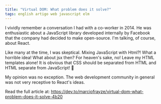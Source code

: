 ```yaml
---
title: "Virtual DOM: What problem does it solve?"
tags: english artigo web javascript elm
---
```


I vividly remember a conversation I had with a co-worker in 2014. He was enthusiastic about a JavaScript library developed internally by Facebook that the company had decided to make open-source. I'm talking, of course, about React.

Like many at the time, I was skeptical. Mixing JavaScript with Html?! What a horrible idea! What about jsx then? For heaven's sake, no! Leave my HTML templates alone! It is obvious that CSS should be separated from HTML and HTML separate from JavaScript! 😤

My opinion was no exception. The web development community in general was not very receptive to React's ideas.

Read the full article at: https://dev.to/marciofrayze/virtual-dom-what-problem-does-it-solve-4b20
